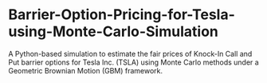 # Barrier-Option-Pricing-for-Tesla-using-Monte-Carlo-Simulation
A Python-based simulation to estimate the fair prices of Knock-In Call and Put barrier options for Tesla Inc. (TSLA) using Monte Carlo methods under a Geometric Brownian Motion (GBM) framework.
